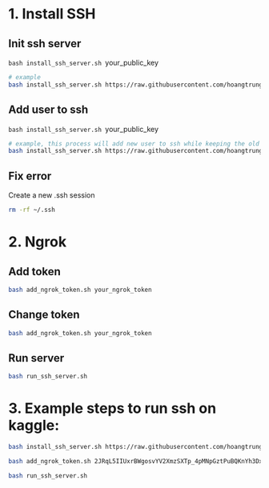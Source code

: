 # 1. Install SSH

## Init ssh server
`bash install_ssh_server.sh `your_public_key
```bash
# example
bash install_ssh_server.sh https://raw.githubusercontent.com/hoangtrung020541/SSH_Key_public/main/authorized_keys
```

## Add user to ssh
`bash install_ssh_server.sh `your_public_key
```bash
# example, this process will add new user to ssh while keeping the old user in ssh
bash install_ssh_server.sh https://raw.githubusercontent.com/hoangtrung020541/SSH_Key_public/main/authorized_keys
```
## Fix error
Create a new .ssh session
```bash
rm -rf ~/.ssh
```

# 2. Ngrok
## Add token
```bash
bash add_ngrok_token.sh your_ngrok_token
```
## Change token
```bash
bash add_ngrok_token.sh your_ngrok_token
```
## Run server
```bash
bash run_ssh_server.sh
```
# 3. Example steps to run ssh on kaggle:
```bash
bash install_ssh_server.sh https://raw.githubusercontent.com/hoangtrung020541/SSH_Key_public/main/authorized_keys
```
```bash
bash add_ngrok_token.sh 2JRqL5IIUxrBWgosvYV2XmzSXTp_4pMNpGztPuBQKnYh3DxFs
```
```bash
bash run_ssh_server.sh
```
